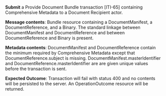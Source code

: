 **Submit** a Provide Document Bundle transaction [ITI-65] containing Comprehensive Metadata to a Document Recipient
actor.

**Message contents**: Bundle resource containing a DocumentManifest, a DocumentReference, and a Binary. The standard
linkage between DocumentManifest and DocumentReference and between DocumentReference and Binary is present.

**Metadata contents**: DocumentManifest and DocumentReference contain the minimum required by Comprehensive
 Metadata except that DocumentReference.subject is missing.   DocumentManifest.masterIdentifier and
DocumentReference.masterIdentifier are are given unique values before the transaction is sent.

**Expected Outcome**: Transaction will fail with status 400 and no contents will be persisted to the server. An OperationOutcome resource will be returned.
